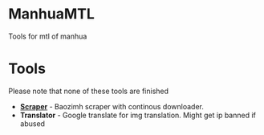 # ManhuaMTL
Tools for mtl of manhua


# Tools
Please note that none of these tools are finished

- **[Scraper](scraper/)** - Baozimh scraper with continous downloader.
- **Translator** - Google translate for img translation. Might get ip banned if abused